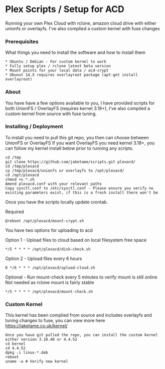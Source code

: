 # Plex Scripts / Setup for ACD

Running your own Plex Cloud with rclone, amazon cloud drive with either unionfs or overlayfs. I've also complied a custom kernel with fuse changes


### Prerequisites

What things you need to install the software and how to install them

```
* Ubuntu / Debian - For custom kernel to work
* Fully setup plex / rclone latest beta version
* Mount points for your local data / acd-crypt 
* Ubunut 14.X requires overlayroot package (apt-get install overlayroot)
```

### About

You have have a few options available to you, I have provided scripts for both UnionFS / OverlayFS (requires kernel 3.18+), 
I've also compiled a custom kernel from source with fuse tuning.

### Installing / Deployment

To install you need to pull this git repo, you then can choose between UnionFS or OverlayFS
If you want OverlayFS you need kernel 3.18+, you can follow my kernel install below prior to running any scripts.

```
cd /tmp
git clone https://github.com/jaketame/scripts.git plexacd/
cd /tmp/plexacd
cp /tmp/plexacd/unionfs or overlayfs to /opt/plexacd/
cd /opt/plexacd
chmod +x *.sh
Amend plexacd.conf with your relevant paths
Copy sysctl.conf to /etc/sysctl.conf - Please ensure you verify no existing parameters exist, if this is a fresh install there won't be
```

Once you have the scripts locally update crontab.

Required

```
@reboot /opt/plexacd/mount-crypt.sh
```

You have two options for uploading to acd

Option 1 - Upload files to cloud based on local filesystem free space

```
*/5 * * * * /opt/plexacd/disk-check.sh
```

Option 2 - Upload files every 6 hours

```
0 */6 * * * /opt/plexacd/upload-cloud.sh
```

Optional - Run mount-check every 5 minutes to verify mount is still online Not needed as rclone mount is fairly stable

```
*/5 * * * * /opt/plexacd/mount-check.sh
```

### Custom Kernel

This kernel has been complied from source and includes overlayfs and tuning changes to fuse, you can view more here
https://jaketame.co.uk/kernel/

```
Once you have git pulled the repo, you can install the custom kernel either version 3.18.48 or 4.4.52
cd kernel
cd 4.4.52
dpkg -i linux-*.deb
reboot
uname -a # Verify new kernel
```
